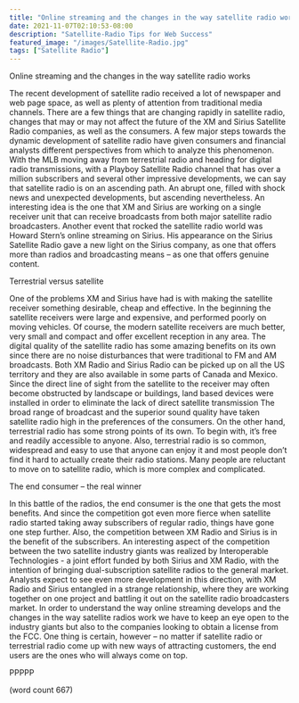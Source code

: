 ```yaml
---
title: "Online streaming and the changes in the way satellite radio works"
date: 2021-11-07T02:10:53-08:00
description: "Satellite-Radio Tips for Web Success"
featured_image: "/images/Satellite-Radio.jpg"
tags: ["Satellite Radio"]
---
```


Online streaming and the changes in the way satellite radio works

The recent development of satellite radio received a lot of newspaper and web page space, as well as plenty of attention from traditional media channels. There are a few things that are changing rapidly in satellite radio, changes that may or may not affect the future of the XM and Sirius Satellite Radio companies, as well as the consumers. A few major steps towards the dynamic development of satellite radio have given consumers and financial analysts different perspectives from which to analyze this phenomenon. With the MLB moving away from terrestrial radio and heading for digital radio transmissions, with a Playboy Satellite Radio channel that has over a million subscribers and several other impressive developments, we can say that satellite radio is on an ascending path. An abrupt one, filled with shock news and unexpected developments, but ascending nevertheless. An interesting idea is the one that XM and Sirius are working on a single receiver unit that can receive broadcasts from both major satellite radio broadcasters. Another event that rocked the satellite radio world was Howard Stern’s online streaming on Sirius. His appearance on the Sirius Satellite Radio gave a new light on the Sirius company, as one that offers more than radios and broadcasting means – as one that offers genuine content. 

Terrestrial versus satellite

One of the problems XM and Sirius have had is with making the satellite receiver something desirable, cheap and effective. In the beginning the satellite receivers were large and expensive, and performed poorly on moving vehicles. Of course, the modern satellite receivers are much better, very small and compact and offer excellent reception in any area. The digital quality of the satellite radio has some amazing benefits on its own since there are no noise disturbances that were traditional to FM and AM broadcasts. Both XM Radio and Sirius Radio can be picked up on all the US territory and they are also available in some parts of Canada and Mexico. Since the direct line of sight from the satellite to the receiver may often become obstructed by landscape or buildings, land based devices were installed in order to eliminate the lack of direct satellite transmission The broad range of broadcast and the superior sound quality have taken satellite radio high in the preferences of the consumers. On the other hand, terrestrial radio has some strong points of its own. To begin with, it’s free and readily accessible to anyone. Also, terrestrial radio is so common, widespread and easy to use that anyone can enjoy it and most people don’t find it hard to actually create their radio stations. Many people are reluctant to move on to satellite radio, which is more complex and complicated.  

The end consumer – the real winner

In this battle of the radios, the end consumer is the one that gets the most benefits. And since the competition got even more fierce when satellite radio started taking away subscribers of regular radio, things have gone one step further. Also, the competition between XM Radio and Sirius is in the benefit of the subscribers. An interesting aspect of the competition between the two satellite industry giants was realized by Interoperable Technologies - a joint effort funded by both Sirius and XM Radio, with the intention of bringing dual-subscription satellite radios to the general market. Analysts expect to see even more development in this direction, with XM Radio and Sirius entangled in a strange relationship, where they are working together on one project and battling it out on the satellite radio broadcasters market. In order to understand the way online streaming develops and the changes in the way satellite radios work we have to keep an eye open to the industry giants but also to the companies looking to obtain a license from the FCC. One thing is certain, however – no matter if satellite radio or terrestrial radio come up with new ways of attracting customers, the end users are the ones who will always come on top. 

PPPPP

(word count 667)

